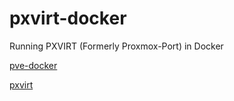 # pxvirt-docker

Running PXVIRT (Formerly Proxmox-Port) in Docker

[pve-docker](https://github.com/Neomediatech/pve-docker)

[pxvirt](https://github.com/jiangcuo/pxvirt)